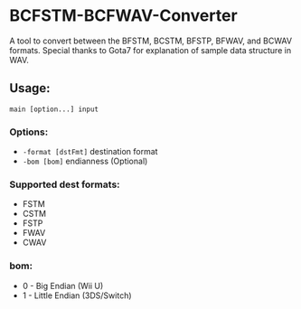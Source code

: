 # BCFSTM-BCFWAV-Converter
A tool to convert between the BFSTM, BCSTM, BFSTP, BFWAV, and BCWAV formats.
Special thanks to Gota7 for explanation of sample data structure in WAV.

## Usage:
`main [option...] input`

### Options:
- `-format [dstFmt]` destination format
- `-bom [bom]` endianness (Optional)

### Supported dest formats:
- FSTM
- CSTM
- FSTP
- FWAV
- CWAV

### bom:
- 0 - Big Endian (Wii U)
- 1 - Little Endian (3DS/Switch)
